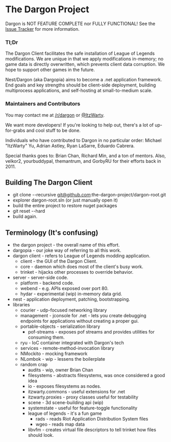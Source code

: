 # The Dargon Project
Dargon is NOT FEATURE COMPLETE nor FULLY FUNCTIONAL! See the [Issue Tracker](https://github.com/the-dargon-project/the-dargon-project/issues) for more information.

### Tl;Dr
The Dargon Client facilitates the safe installation of League of Legends modifications. We are unique in that we apply modifications in-memory; no game data is directly overwritten, which prevents client data corruption. We hope to support other games in the future.

Nest/Dargon (aka Dargopia) aims to become a .net application framework. End goals and key strengths should be client-side deployment, building multiprocess applications, and self-hosting at small-to-medium scale.

### Maintainers and Contributors
You may contact me at [/r/dargon](//reddit.com/r/dargon) or [@ItzWarty](//twitter.com/ItzWarty).

We want more developers! If you're looking to help out, there's a lot of up-for-grabs and cool stuff to be done.

Individuals who have contributed to Dargon in no particular order: Michael "ItzWarty" Yu, Adrian Astley, Ryan LaSarre, Eduardo Cabrera.

Special thanks goes to: Brian Chan, Richard Min, and a ton of mentors. Also, velkor2, yourbuddypal, themantrum, and GorbyRU for their efforts back in 2011.

## Building The Dargon Client
* git clone --recursive git@github.com:the-dargon-project/dargon-root.git
* explorer dargon-root.sln (or just manually open it)
* build the entire project to restore nuget packages
* git reset --hard
* build again.

## Terminology (It's confusing)
* the dargon project - the overall name of this effort.  
* dargopia - our joke way of referring to all this work.
* dargon client - refers to League of Legends modding application.
    * client - the GUI of the Dargon Client.
    * core - daemon which does most of the client's busy work.
    * trinket - hijacks other processes to override behavior.
* server - server-side code.
    * platform - backend code.
    * webend - e.g. APIs exposed over port 80.
    * hydar - experimental (wip) in-memory data grid.
* nest - application deployment, patching, bootstrapping.
* libraries
    * courier - udp-focused networking library
    * management - jconsole for .net - lets you create debugging endpoints for applications without creating a proper gui.
    * portable-objects - serialization library
        * pof-streams - exposes pof streams and provides utilities for consuming them.
    * ryu - IoC container integrated with Dargon's tech
    * services - remote-method-invocation library
    * NMockito - mocking framework
    * NLombok - wip - lessens the boilerplate
    * random crap
        * audits - wip, owner Brian Chan
        * filesystems - abstracts filesystems, was once considered a good idea
        * io - exposes filesystems as nodes.
        * itzwarty.commons - useful extensions for .net
        * itzwarty.proxies - proxy classes useful for testability
        * scene - 3d scene-building api (wip)
        * systemstate - useful for feature-toggle functionality
        * league of legends - it's a fun game
            * rads - reads Riot Application Distribution System files
            * wgeo - reads map data
        * libvfm - creates virtual file descriptors to tell trinket how files should look.
